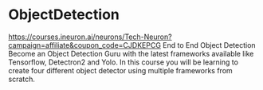 # ObjectDetection
https://courses.ineuron.ai/neurons/Tech-Neuron?campaign=affiliate&coupon_code=CJDKEPCG
End to End Object Detection
Become an Object Detection Guru with the latest frameworks available like Tensorflow, Detectron2 and Yolo. In this course you will be learning to create four different object detector using multiple frameworks from scratch.
